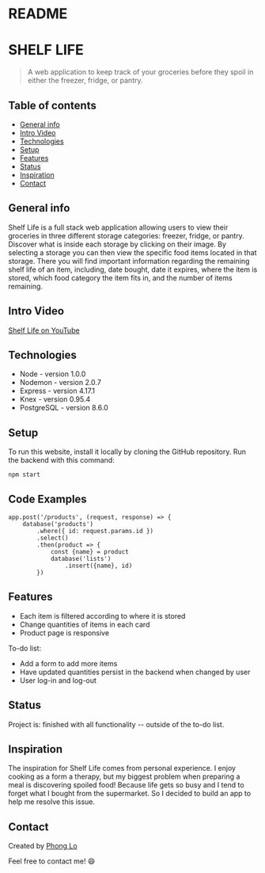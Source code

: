 # README
# SHELF LIFE
> A web application to keep track of your groceries before they spoil in either the freezer, fridge, or pantry.

## Table of contents
* [General info](#general-info)
* [Intro Video](#intro-video)
* [Technologies](#technologies)
* [Setup](#setup)
* [Features](#features)
* [Status](#status)
* [Inspiration](#inspiration)
* [Contact](#contact)


## General info
Shelf Life is a full stack web application allowing users to view their groceries in three different storage categories: freezer, fridge, or pantry. Discover what is inside each storage by clicking on their image. By selecting a storage you can then view the specific food items located in that storage. There you will find important information regarding the remaining shelf life of an item, including, date bought, date it expires, where the item is stored, which food category the item fits in, and the number of items remaining.

## Intro Video
[Shelf Life on YouTube](https://youtu.be/VtisiK-nUbI)

## Technologies
* Node - version 1.0.0
* Nodemon - version 2.0.7
* Express - version 4.17.1
* Knex - version 0.95.4
* PostgreSQL - version 8.6.0

## Setup
To run this website, install it locally by cloning the GitHub repository. Run the backend with this command:
``` 
npm start

```

## Code Examples
```Node
app.post('/products', (request, response) => {
    database('products')
        .where({ id: request.params.id })
        .select()
        .then(product => {
            const {name} = product
            database('lists')
                .insert({name}, id)
        })
```

## Features
* Each item is filtered according to where it is stored
* Change quantities of items in each card
* Product page is responsive

To-do list:
* Add a form to add more items
* Have updated quantities persist in the backend when changed by user
* User log-in and log-out

## Status
Project is: finished with all functionality -- outside of the to-do list.

## Inspiration
The inspiration for Shelf Life comes from personal experience. I enjoy cooking as a form a therapy, but my biggest problem when preparing a meal is discovering spoiled food! Because life gets so busy and I tend to forget what I bought from the supermarket. So I decided to build an app to help me resolve this issue.

## Contact
Created by [Phong Lo](https://www.linkedin.com/in/phong-lo)

Feel free to contact me! :smile: